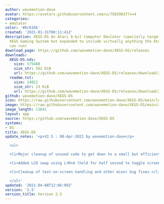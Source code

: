 ```yaml
---
author: wavemotion-dave
avatar: https://avatars.githubusercontent.com/u/75039837?v=4
categories:
- emulator
color: '#6c616b'
created: '2021-01-31T00:11:41Z'
description: XEGS-DS An Atari 8-bit Computer Emulator (specially targeted for the
  XEGS Gaming System but expanded to include virtually anything the Atari 8-bit computers
  can run)
download_page: https://github.com/wavemotion-dave/XEGS-DS/releases
downloads:
  XEGS-DS.nds:
    size: 575488
    size_str: 562 KiB
    url: https://github.com/wavemotion-dave/XEGS-DS/releases/download/2.5/XEGS-DS.nds
  readme.txt:
    size: 14022
    size_str: 13 KiB
    url: https://github.com/wavemotion-dave/XEGS-DS/releases/download/2.5/readme.txt
github: wavemotion-dave/XEGS-DS
icon: https://raw.githubusercontent.com/wavemotion-dave/XEGS-DS/main/logo.bmp
image: https://raw.githubusercontent.com/wavemotion-dave/XEGS-DS/main/arm9/gfx/bgTop.png
image_length: 11641
layout: app
source: https://github.com/wavemotion-dave/XEGS-DS
systems:
- DS
title: XEGS-DS
update_notes: '<p>V2.5 : 08-Apr-2021 by wavemotion-dave</p>

  <ul>

  <li>Major cleanup of unused code to get down to a small but efficient code base.</li>

  <li>Added LCD swap using L+R+A (hold for half second to toggle screens)</li>

  <li>Cleanup of text-on-screen handling and other minor bug fixes.</li>

  </ul>'
updated: '2021-04-08T12:06:09Z'
version: '2.5'
version_title: Version 2.5
---
```

